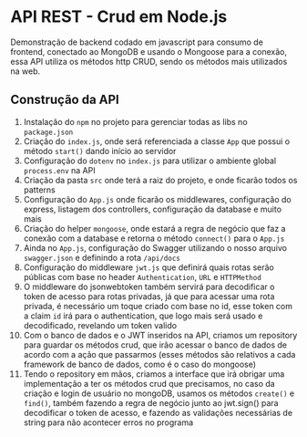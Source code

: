 # API REST - Crud em Node.js

Demonstração de backend codado em javascript para consumo de frontend, conectado ao MongoDB e usando o Mongoose para a conexão, essa API utiliza os métodos http CRUD, sendo os métodos mais utilizados na web.

## Construção da API

1. Instalação do `npm` no projeto para gerenciar todas as libs no `package.json`
1. Criação do `index.js`, onde será referenciada a classe `App` que possui o método `start()` dando início ao servidor
1. Configuração do `dotenv` no `index.js` para utilizar o ambiente global `process.env` na API
1. Criação da pasta `src` onde terá a raiz do projeto, e onde ficarão todos os patterns
1. Configuração do `App.js` onde ficarão os middlewares, configuração do express, listagem dos controllers, configuração da database e muito mais
1. Criação do helper `mongoose`, onde estará a regra de negócio que faz a conexão com a database e retorna o método `connect()` para o `App.js`
1. Ainda no `App.js`, configuração do Swagger utilizando o nosso arquivo `swagger.json` e definindo a rota `/api/docs`
1. Configuração do middleware `jwt.js` que definirá quais rotas serão públicas com base no header `Authentication`, `URL` e `HTTPMethod`
1. O middleware do jsonwebtoken também servirá para decodificar o token de acesso para rotas privadas, já que para acessar uma rota privada, é necessário um toque criado com base no id, esse token com a claim `id` irá para o authentication, que logo mais será usado e decodificado, revelando um token valido
1. Com o banco de dados e o JWT inseridos na API, criamos um repository para guardar os métodos crud, que irão acessar o banco de dados de acordo com a ação que passarmos (esses métodos são relativos a cada framework de banco de dados, como é o caso do mongoose)
1. Tendo o repository em mãos, criamos a interface que irá obrigar uma implementação a ter os métodos crud que precisamos, no caso da criação e login de usuário no mongoDB, usamos os métodos `create()` e `find()`, também fazendo a regra de negócio junto ao jwt.sign() para decodificar o token de acesso, e fazendo as validações necessárias de string para não acontecer erros no programa
